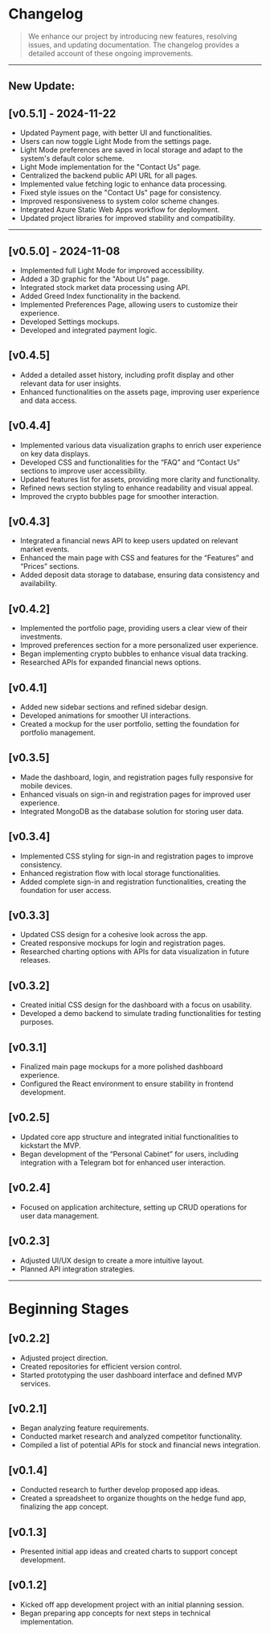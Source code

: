 # Changelog
> We enhance our project  by introducing new features, resolving issues, and updating documentation. The changelog provides a detailed account of these ongoing improvements.
___
## New Update:
## [v0.5.1] - 2024-11-22
- Updated Payment page, with better UI and functionalities.
- Users can now toggle Light Mode from the settings page.
- Light Mode preferences are saved in local storage and adapt to the system's default color scheme.
- Light Mode implementation for the "Contact Us" page.
- Centralized the backend public API URL for all pages.
- Implemented value fetching logic to enhance data processing.
- Fixed style issues on the "Contact Us" page for consistency.
- Improved responsiveness to system color scheme changes.
- Integrated Azure Static Web Apps workflow for deployment.
- Updated project libraries for improved stability and compatibility.
___
## [v0.5.0] - 2024-11-08
- Implemented full Light Mode for improved accessibility.
- Added a 3D graphic for the "About Us" page.
- Integrated stock market data processing using API.
- Added Greed Index functionality in the backend.
- Implemented Preferences Page, allowing users to customize their experience.
- Developed Settings mockups.
- Developed and integrated payment logic.

## [v0.4.5]
- Added a detailed asset history, including profit display and other relevant data for user insights.
- Enhanced functionalities on the assets page, improving user experience and data access.

## [v0.4.4]
- Implemented various data visualization graphs to enrich user experience on key data displays.
- Developed CSS and functionalities for the “FAQ” and “Contact Us” sections to improve user accessibility.
- Updated features list for assets, providing more clarity and functionality.
- Refined news section styling to enhance readability and visual appeal.
- Improved the crypto bubbles page for smoother interaction.

## [v0.4.3]
- Integrated a financial news API to keep users updated on relevant market events.
- Enhanced the main page with CSS and features for the “Features” and “Prices” sections.
- Added deposit data storage to database, ensuring data consistency and availability.

## [v0.4.2]
- Implemented the portfolio page, providing users a clear view of their investments.
- Improved preferences section for a more personalized user experience.
- Began implementing crypto bubbles to enhance visual data tracking.
- Researched APIs for expanded financial news options.

## [v0.4.1]
- Added new sidebar sections and refined sidebar design.
- Developed animations for smoother UI interactions.
- Created a mockup for the user portfolio, setting the foundation for portfolio management.

## [v0.3.5]
- Made the dashboard, login, and registration pages fully responsive for mobile devices.
- Enhanced visuals on sign-in and registration pages for improved user experience.
- Integrated MongoDB as the database solution for storing user data.

## [v0.3.4]
- Implemented CSS styling for sign-in and registration pages to improve consistency.
- Enhanced registration flow with local storage functionalities.
- Added complete sign-in and registration functionalities, creating the foundation for user access.

## [v0.3.3]
- Updated CSS design for a cohesive look across the app.
- Created responsive mockups for login and registration pages.
- Researched charting options with APIs for data visualization in future releases.

## [v0.3.2]
- Created initial CSS design for the dashboard with a focus on usability.
- Developed a demo backend to simulate trading functionalities for testing purposes.

## [v0.3.1]
- Finalized main page mockups for a more polished dashboard experience.
- Configured the React environment to ensure stability in frontend development.

## [v0.2.5]
- Updated core app structure and integrated initial functionalities to kickstart the MVP.
- Began development of the “Personal Cabinet” for users, including integration with a Telegram bot for enhanced user interaction.

## [v0.2.4]
- Focused on application architecture, setting up CRUD operations for user data management.

## [v0.2.3]
- Adjusted UI/UX design to create a more intuitive layout.
- Planned API integration strategies.
___
# Beginning Stages
## [v0.2.2]
- Adjusted project direction.
- Created repositories for efficient version control.
- Started prototyping the user dashboard interface and defined MVP services.

## [v0.2.1]
- Began analyzing feature requirements.
- Conducted market research and analyzed competitor functionality.
- Compiled a list of potential APIs for stock and financial news integration.

## [v0.1.4]
- Conducted research to further develop proposed app ideas.
- Created a spreadsheet to organize thoughts on the hedge fund app, finalizing the app concept.

## [v0.1.3]
- Presented initial app ideas and created charts to support concept development.

## [v0.1.2]
- Kicked off app development project with an initial planning session.
- Began preparing app concepts for next steps in technical implementation.
